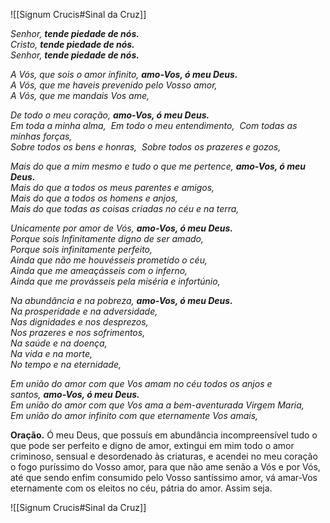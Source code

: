 ![[Signum Crucis#Sinal da Cruz]]

*Senhor, **tende piedade de nós.***  
*Cristo, **tende piedade de nós.***  
*Senhor, **tende piedade de nós.***

*A Vós, que sois o amor infinito, **amo-Vos, ó meu Deus.***  
*A Vós, que me haveis prevenido pelo Vosso amor,*  
*A Vós, que me mandais Vos ame,*

*De todo o meu coração, **amo-Vos, ó meu Deus.***  
*Em toda a minha alma,*  
*Em todo o meu entendimento,*  
*Com todas as minhas forças,*  
*Sobre todos os bens e honras,*  
*Sobre todos os prazeres e gozos,*

*Mais do que a mim mesmo e tudo o que me pertence, **amo-Vos, ó meu Deus.***  
*Mais do que a todos os meus parentes e amigos,*  
*Mais do que a todos os homens e anjos,*  
*Mais do que todas as coisas criadas no céu e na terra,*

*Unicamente por amor de Vós, **amo-Vos, ó meu Deus.***  
*Porque sois Infinitamente digno de ser amado,*   
*Porque sois infinitamente perfeito,*  
*Ainda que não me houvésseis prometido o céu,*  
*Ainda que me ameaçásseis com o inferno,*  
*Ainda que me provásseis pela miséria e infortúnio,*

*Na abundância e na pobreza, **amo-Vos, ó meu Deus.***  
*Na prosperidade e na adversidade,*  
*Nas dignidades e nos desprezos,*  
*Nos prazeres e nos sofrimentos,*  
*Na saúde e na doença,*  
*Na vida e na morte,*  
*No tempo e na eternidade,*

*Em união do amor com que Vos amam no céu todos os anjos e santos, **amo-Vos, ó meu Deus.***  
*Em união do amor com que Vos ama a bem-aventurada Virgem Maria,*  
*Em união do amor infinito com que eternamente Vos amais,*

**Oração.** Ó meu Deus, que possuís em abundância incompreensível tudo o que pode ser perfeito e digno de amor, extingui em mim todo o amor criminoso, sensual e desordenado às criaturas, e acendei no meu coração o fogo puríssimo do Vosso amor, para que não ame senão a Vós e por Vós, até que sendo enfim consumido pelo Vosso santíssimo amor, vá amar-Vos eternamente com os eleitos no céu, pátria do amor. Assim seja.

![[Signum Crucis#Sinal da Cruz]]